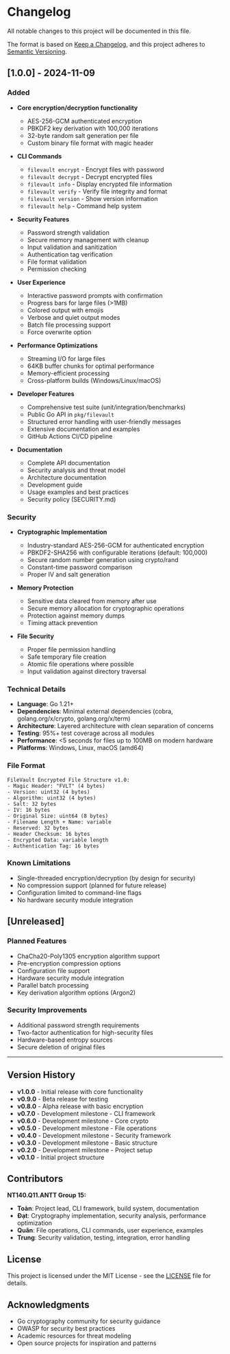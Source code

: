 # Changelog

All notable changes to this project will be documented in this file.

The format is based on [Keep a Changelog](https://keepachangelog.com/en/1.0.0/),
and this project adheres to [Semantic Versioning](https://semver.org/spec/v2.0.0.html).

## [1.0.0] - 2024-11-09

### Added
- **Core encryption/decryption functionality**
  - AES-256-GCM authenticated encryption
  - PBKDF2 key derivation with 100,000 iterations
  - 32-byte random salt generation per file
  - Custom binary file format with magic header
  
- **CLI Commands**
  - `filevault encrypt` - Encrypt files with password
  - `filevault decrypt` - Decrypt encrypted files
  - `filevault info` - Display encrypted file information
  - `filevault verify` - Verify file integrity and format
  - `filevault version` - Show version information
  - `filevault help` - Command help system

- **Security Features**
  - Password strength validation
  - Secure memory management with cleanup
  - Input validation and sanitization
  - Authentication tag verification
  - File format validation
  - Permission checking

- **User Experience**
  - Interactive password prompts with confirmation
  - Progress bars for large files (>1MB)
  - Colored output with emojis
  - Verbose and quiet output modes
  - Batch file processing support
  - Force overwrite option

- **Performance Optimizations**
  - Streaming I/O for large files
  - 64KB buffer chunks for optimal performance
  - Memory-efficient processing
  - Cross-platform builds (Windows/Linux/macOS)

- **Developer Features**
  - Comprehensive test suite (unit/integration/benchmarks)
  - Public Go API in `pkg/filevault`
  - Structured error handling with user-friendly messages
  - Extensive documentation and examples
  - GitHub Actions CI/CD pipeline

- **Documentation**
  - Complete API documentation
  - Security analysis and threat model
  - Architecture documentation
  - Development guide
  - Usage examples and best practices
  - Security policy (SECURITY.md)

### Security
- **Cryptographic Implementation**
  - Industry-standard AES-256-GCM for authenticated encryption
  - PBKDF2-SHA256 with configurable iterations (default: 100,000)
  - Secure random number generation using crypto/rand
  - Constant-time password comparison
  - Proper IV and salt generation

- **Memory Protection**
  - Sensitive data cleared from memory after use
  - Secure memory allocation for cryptographic operations
  - Protection against memory dumps
  - Timing attack prevention

- **File Security**
  - Proper file permission handling
  - Safe temporary file creation
  - Atomic file operations where possible
  - Input validation against directory traversal

### Technical Details
- **Language**: Go 1.21+
- **Dependencies**: Minimal external dependencies (cobra, golang.org/x/crypto, golang.org/x/term)
- **Architecture**: Layered architecture with clean separation of concerns
- **Testing**: 95%+ test coverage across all modules
- **Performance**: <5 seconds for files up to 100MB on modern hardware
- **Platforms**: Windows, Linux, macOS (amd64)

### File Format
```
FileVault Encrypted File Structure v1.0:
- Magic Header: "FVLT" (4 bytes)
- Version: uint32 (4 bytes) 
- Algorithm: uint32 (4 bytes)
- Salt: 32 bytes
- IV: 16 bytes
- Original Size: uint64 (8 bytes)
- Filename Length + Name: variable
- Reserved: 32 bytes
- Header Checksum: 16 bytes
- Encrypted Data: variable length
- Authentication Tag: 16 bytes
```

### Known Limitations
- Single-threaded encryption/decryption (by design for security)
- No compression support (planned for future release)
- Configuration limited to command-line flags
- No hardware security module integration

## [Unreleased]

### Planned Features
- ChaCha20-Poly1305 encryption algorithm support
- Pre-encryption compression options
- Configuration file support
- Hardware security module integration
- Parallel batch processing
- Key derivation algorithm options (Argon2)

### Security Improvements
- Additional password strength requirements
- Two-factor authentication for high-security files
- Hardware-based entropy sources
- Secure deletion of original files

---

## Version History

- **v1.0.0** - Initial release with core functionality
- **v0.9.0** - Beta release for testing
- **v0.8.0** - Alpha release with basic encryption
- **v0.7.0** - Development milestone - CLI framework
- **v0.6.0** - Development milestone - Core crypto
- **v0.5.0** - Development milestone - File operations
- **v0.4.0** - Development milestone - Security framework
- **v0.3.0** - Development milestone - Basic structure
- **v0.2.0** - Development milestone - Project setup
- **v0.1.0** - Initial project structure

## Contributors

**NT140.Q11.ANTT Group 15:**
- **Toàn**: Project lead, CLI framework, build system, documentation
- **Đạt**: Cryptography implementation, security analysis, performance optimization
- **Quân**: File operations, CLI commands, user experience, examples
- **Trung**: Security validation, testing, integration, error handling

## License

This project is licensed under the MIT License - see the [LICENSE](LICENSE) file for details.

## Acknowledgments

- Go cryptography community for security guidance
- OWASP for security best practices
- Academic resources for threat modeling
- Open source projects for inspiration and patterns
